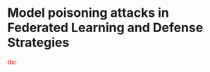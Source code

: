 # Model poisoning attacks in Federated Learning and Defense Strategies

<span style="color:red">tbc</span>